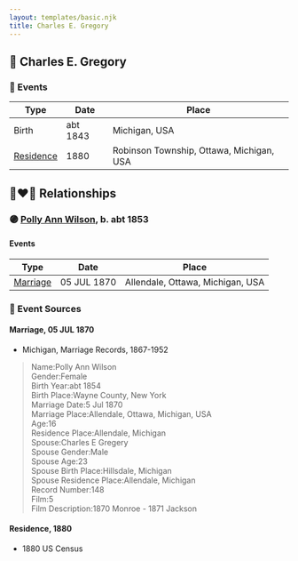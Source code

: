 ```yaml
---
layout: templates/basic.njk
title: Charles E. Gregory
---
```

## 🔵 Charles E. Gregory

### 📆 Events

Type | Date | Place
------ | ------ | ------
Birth | abt 1843 | Michigan, USA
[Residence](#event-48f09f6e-647e-4aa1-b198-f85e5dc52363) | 1880 | Robinson Township, Ottawa, Michigan, USA

## 👩‍❤️‍👨 Relationships

### 🟣 [Polly Ann Wilson](/people/9/97244328), b. abt 1853

#### Events

Type | Date | Place
------ | ------ | ------
[Marriage](#event-ea8537f6-b365-4ba7-aee2-b96d04825443) | 05 JUL 1870 | Allendale, Ottawa, Michigan, USA
### 📰 Event Sources

#### <a id="event-ea8537f6-b365-4ba7-aee2-b96d04825443"></a> Marriage, 05 JUL 1870
* Michigan, Marriage Records, 1867-1952
>   
  > Name:Polly Ann Wilson  
  > Gender:Female  
  > Birth Year:abt 1854  
  > Birth Place:Wayne County, New York  
  > Marriage Date:5 Jul 1870  
  > Marriage Place:Allendale, Ottawa, Michigan, USA  
  > Age:16  
  > Residence Place:Allendale, Michigan  
  > Spouse:Charles E Gregery  
  > Spouse Gender:Male  
  > Spouse Age:23  
  > Spouse Birth Place:Hillsdale, Michigan  
  > Spouse Residence Place:Allendale, Michigan  
  > Record Number:148  
  > Film:5  
  > Film Description:1870 Monroe - 1871 Jackson

#### <a id="event-48f09f6e-647e-4aa1-b198-f85e5dc52363"></a> Residence, 1880
* 1880 US Census